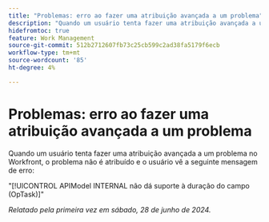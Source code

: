 ```yaml
---
title: "Problemas: erro ao fazer uma atribuição avançada a um problema"
description: "Quando um usuário tenta fazer uma atribuição avançada a um problema no Workfront, o problema não é atribuído e o usuário vê uma mensagem de erro."
hidefromtoc: true
feature: Work Management
source-git-commit: 512b2712607fb73c25cb599c2ad38fa5179f6ecb
workflow-type: tm+mt
source-wordcount: '85'
ht-degree: 4%

---
```



# Problemas: erro ao fazer uma atribuição avançada a um problema

Quando um usuário tenta fazer uma atribuição avançada a um problema no Workfront, o problema não é atribuído e o usuário vê a seguinte mensagem de erro:

&quot;[!UICONTROL APIModel INTERNAL não dá suporte à duração do campo (OpTask)]&quot;

_Relatado pela primeira vez em sábado, 28 de junho de 2024._
